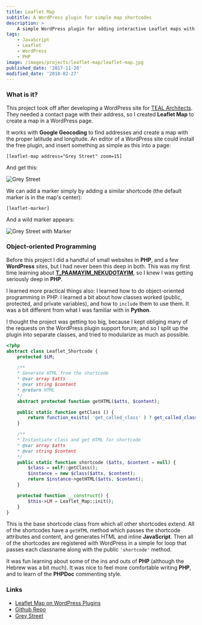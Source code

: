 ```yaml
---
title: Leaflet Map
subtitle: A WordPress plugin for simple map shortcodes
description: >
    A simple WordPress plugin for adding interactive Leaflet maps with shortcodes. Leaflet Map fully supports Geocoding addresses, adding Markers to maps, and adding every other 2D shape.
tags:
    - JavaScript
    - Leaflet
    - WordPress
    - PHP
image: /images/projects/leaflet-map/leaflet-map.jpg
published_date: '2017-11-20'
modified_date: '2018-02-27'
---
```


### What is it?

This project took off after developing a WordPress site for [TEAL Architects](http://tealarchitects.com/). They needed a contact page with their address, so I created **Leaflet Map** to create a map in a WordPress page.

It works with **Google Geocoding** to find addresses and create a map with the proper latitude and longitude. An editor of a WordPress site could install the free plugin, and insert something as simple as this into a page:

```
[leaflet-map address="Grey Street" zoom=15]
```

And get this:

![Grey Street](/images/projects/leaflet-map/grey-street.jpg)

We can add a marker simply by adding a similar shortcode (the default marker is in the map's center):

```
[leaflet-marker]
```

And a wild marker appears:

![Grey Street with Marker](/images/projects/leaflet-map/grey-street-marker.jpg)

### Object-oriented Programming

Before this project I did a handful of small websites in **PHP**, and a few **WordPress** sites, but I had never been this deep in both. This was my first time learning about [**T_PAAMAYIM_NEKUDOTAYIM**](https://stackoverflow.com/questions/592322/php-expects-t-paamayim-nekudotayim#answer-592329), so I knew I was getting seriously deep in **PHP**.

I learned more practical things also: I learned how to do object-oriented programming in PHP. I learned a bit about how classes worked (public, protected, and private variables), and how to `include` them to use them. It was a bit different from what I was familiar with in **Python**.

I thought the project was getting too big, because I kept obliging many of the requests on the WordPress plugin support forum; and so I split up the plugin into separate classes, and tried to modularize as much as possible.

```php
<?php
abstract class Leaflet_Shortcode {
	protected $LM;

	/**
	* Generate HTML from the shortcode
	* @var array $atts
	* @var string $content
	* @return HTML
	*/
	abstract protected function getHTML($atts, $content);

	public static function getClass () {
		return function_exists( 'get_called_class' ) ? get_called_class() : __CLASS__;
	}

	/**
	* Instantiate class and get HTML for shortcode
	* @var array $atts
	* @var string $content
	*/
	public static function shortcode ($atts, $content = null) {
		$class = self::getClass();
		$instance = new $class($atts, $content);
		return $instance->getHTML($atts, $content);
	}

	protected function __construct() {
		$this->LM = Leaflet_Map::init();
	}
}
```

This is the base shortcode class from which all other shortcodes extend. All of the shortcodes have a `getHTML` method which passes the shortcode attributes and content, and generates HTML and inline **JavaScript**. Then all of the shortcodes are registered with WordPress in a simple for loop that passes each classname along with the public `'shortcode'` method.

It was fun learning about some of the ins and outs of **PHP** (although the Hebrew was a bit much). It was nice to feel more comfortable writing **PHP**, and to learn of the **PHPDoc** commenting style.

### Links

- [<i class="fa fa-wordpress"></i> Leaflet Map on WordPress Plugins](https://wordpress.org/plugins/leaflet-map/)
- [<i class="fa fa-github"></i> Github Repo](https://github.com/bozdoz/wp-plugin-leaflet-map)
- [<i class="fa fa-youtube-play"></i> Grey Street](https://www.youtube.com/watch?v=gZyQjQclmH0)
